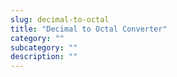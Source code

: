 ```yaml
---
slug: decimal-to-octal
title: "Decimal to Octal Converter"
category: ""
subcategory: ""
description: ""
---
```


